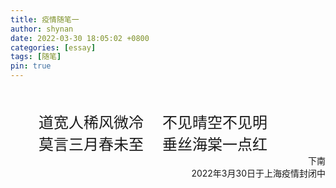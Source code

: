 ```yaml
---
title: 疫情随笔一
author: shynan
date: 2022-03-30 18:05:02 +0800
categories: [essay]
tags: [随笔]
pin: true
---
```

<br>
<br>
<div align="center"><font size=5 face="华文楷体">道宽人稀风微冷 &emsp;不见晴空不见明&emsp;&emsp;</font><br></div>
<div align="center"><font size=5 face="华文楷体">莫言三月春未至 &emsp;垂丝海棠一点红&emsp;&emsp;</font><br></div>

<div align="right">下南<br>
2022年3月30日于上海疫情封闭中</div>
